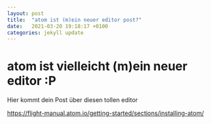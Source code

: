 ```yaml
---
layout: post
title:  "atom ist (m)ein neuer editor post?"
date:   2021-03-20 19:18:17 +0100
categories: jekyll update
---
```


# atom ist vielleicht (m)ein neuer editor :P

Hier kommt dein Post über diesen tollen editor

https://flight-manual.atom.io/getting-started/sections/installing-atom/
